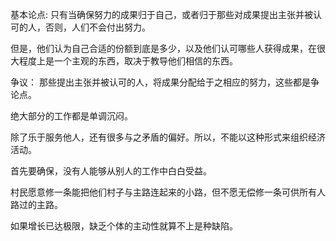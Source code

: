 基本论点:
只有当确保努力的成果归于自己，或者归于那些对成果提出主张并被认可的人，否则，人们不会付出努力。

但是，他们认为自己合适的份额到底是多少，以及他们认可哪些人获得成果，在很大程度上是一个主观的东西，取决于教导他们相信的东西。

争议：
那些提出主张并被认可的人，将成果分配给于之相应的努力，这些都是争论点。

绝大部分的工作都是单调沉闷。

除了乐于服务他人，还有很多与之矛盾的偏好。所以，不能以这种形式来组织经济活动。

首先要确保，没有人能够从别人的工作中白白受益。

村民愿意修一条能把他们村子与主路连起来的小路，但不愿无偿修一条可供所有人路过的主路。

如果增长已达极限，缺乏个体的主动性就算不上是种缺陷。